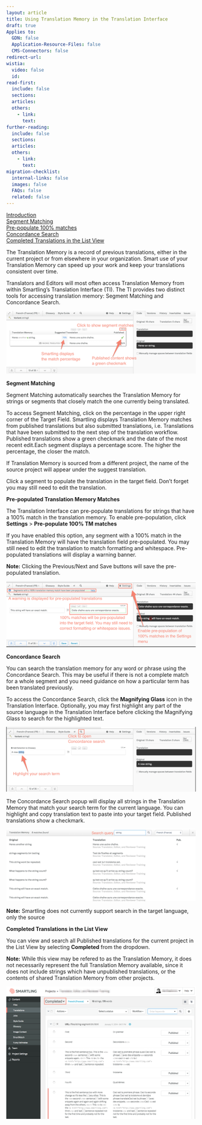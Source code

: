 ```yaml
---
layout: article
title: Using Translation Memory in the Translation Interface
draft: true
Applies to:
  GDN: false
  Application-Resource-Files: false
  CMS-Connectors: false
redirect-url:
wistia:
  video: false
  id:
read-first:
  include: false
  sections:
  articles:
  others:
    - link:
      text:
further-reading:
  include: false
  sections:
  articles:
  others:
    - link:
      text:
migration-checklist:
  internal-links: false
  images: false
  FAQs: false
  related: false
---
```



[Introduction](#Intro)
<br>[Segment Matching](#Segment)
<br>[Pre-populate 100% matches](#Prepopulate)
<br>[Concordance Search](#Concordance)
<br>[Completed Translations in the List View](#Completed)

The Translation Memory is a record of previous translations, either in the current project or from elsewhere in your organization. Smart use of your Translation Memory can speed up your work and keep your translations consistent over time.

Translators and Editors will most often access Translation Memory from within Smartling’s Translation Interface (TI). The TI provides two distinct tools for accessing translation memory: Segment Matching and Concordance Search.

![](/uploads/versions/tmmi1---x----1172-390x---.png)

**Segment Matching**

Segment Matching automatically searches the Translation Memory for strings or segments that closely match the one currently being translated.

To access Segment Matching, click on the percentage in the upper right corner of the Target Field. Smartling displays Translation Memory matches from published translations but also submitted translations, i.e. Translations that have been submitted to the next step of the translation workflow. Published translations show a green checkmark and the date of the most recent edit.Each segment displays a percentage score. The higher the percentage, the closer the match.

If Translation Memory is sourced from a different project, the name of the source project will appear under the suggest translation.

Click a segment to populate the translation in the target field. Don’t forget you may still need to edit the translation.

**Pre-populated Translation Memory Matches**

The Translation Interface can pre-populate translations for strings that have a 100% match in the translation memory. To enable pre-population, click **Settings** &gt; **Pre-populate 100% TM matches**

If you have enabled this option, any segment with a 100% match in the Translation Memory will have the translation field pre-populated. You may still need to edit the translation to match formatting and whitespace. Pre-populated translations will display a warning banner.

**Note:** Clicking the Previous/Next and Save buttons will save the pre-populated translation.

![](/uploads/versions/tmti2---x----1168-406x---.png)

**Concordance Search**

You can search the translation memory for any word or phrase using the Concordance Search. This may be useful if there is not a complete match for a whole segment and you need guidance on how a particular term has been translated previously.

To access the Concordance Search, click the **Magnifying Glass** icon in the Translation Interface. Optionally, you may first highlight any part of the source language in the Translation Interface before clicking the Magnifying Glass to search for the highlighted text.

![](/uploads/versions/tmti3---x----1180-403x---.png)

The Concordance Search popup will display all strings in the Translation Memory that match your search term for the current language. You can highlight and copy translation text to paste into your target field. Published translations show a checkmark.

![](/uploads/versions/tmti4---x----1112-424x---.png)

**Note:** Smartling does not currently support search in the target language, only the source

**Completed Translations in the List View**

You can view and search all Published translations for the current project in the List View by selecting **Completed** from the dropdown.

**Note:** While this view may be refered to as the Translation Memory, it does not necessarily represent the full Translation Memory available, since it does not include strings which have unpublished translations, or the contents of shared Translation Memory from other projects.

![](/uploads/versions/tmti5---x----1230-860x---.png)